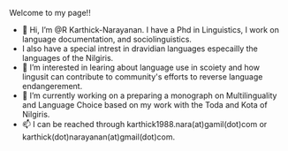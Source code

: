 Welcome to my page!!
- 👋 Hi, I’m @R Karthick-Narayanan. I have a Phd in Linguistics, I work on language documentation, and sociolinguistics. 
- I also have a special intrest in dravidian languages especailly the languages of  the Nilgiris.
- 👀 I’m interested in learing about language use in scoiety and how lingusit can contribute to community's efforts to reverse language endangerement. 
- 🌱 I’m currently working on a preparing a monograph on Multilinguality and Language Choice based on my work with the Toda and Kota of Nilgiris. 
- 📫 I can be reached through karthick1988.nara(at)gamil(dot)com or karthick(dot)narayanan(at)gmail(dot)com.

